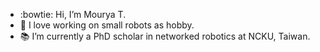 - :bowtie: Hi, I’m Mourya T.
- :robot: I love working on small robots as hobby. 
- :books: I’m currently a PhD scholar in networked robotics at NCKU, Taiwan.


<!---
MouryaT/MouryaT is a ✨ special ✨ repository because its `README.md` (this file) appears on your GitHub profile.
You can click the Preview link to take a look at your changes.

- 💞️ I’m looking to collaborate on ...
- 📫 How to reach me ...

--->
